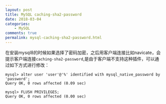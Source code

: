 ```yaml
---
layout: post
title: MySQL caching-sha2-password
date: 2018-03-04
categories:
    - MySQL
comments: true
permalink: mysql-caching-sha2-password.html
---
```

在安装mysql8的时候如果选择了密码加密，之后用客户端连接比如navicate，会提示客户端连接`caching-sha2-password`,是由于客户端不支持这种插件，可以通过如下方式进行修改：

```
mysql> alter user 'user'@'%' identified with mysql_native_password by 'password';
Query OK, 0 rows affected (0.09 sec)

mysql> FLUSH PRIVILEGES;
Query OK, 0 rows affected (0.00 sec)

```

